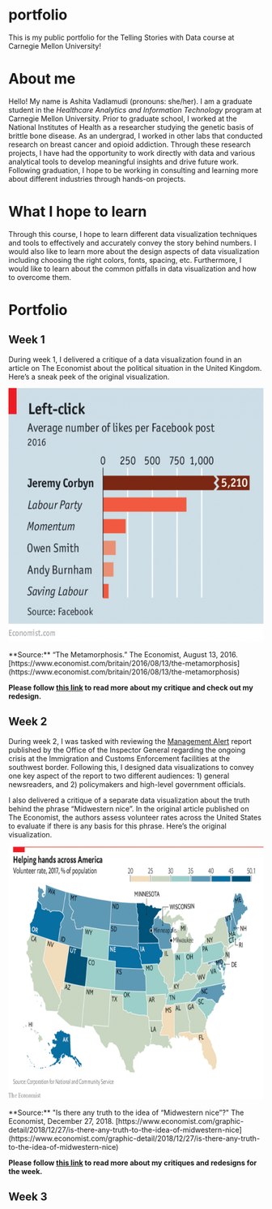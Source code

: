 # portfolio
This is my public portfolio for the Telling Stories with Data course at Carnegie Mellon University!

# About me
Hello! My name is Ashita Vadlamudi (pronouns: she/her). I am a graduate student in the *Healthcare Analytics and Information Technology* program at Carnegie Mellon University. Prior to graduate school, I worked at the National Institutes of Health as a researcher studying the genetic basis of brittle bone disease. As an undergrad, I worked in other labs that conducted research on breast cancer and opioid addiction. Through these research projects, I have had the opportunity to work directly with data and various analytical tools to develop meaningful insights and drive future work. Following graduation, I hope to be working in consulting and learning more about different industries through hands-on projects. 

# What I hope to learn
Through this course, I hope to learn different data visualization techniques and tools to effectively and accurately convey the story behind numbers. I would also like to learn more about the design aspects of data visualization including choosing the right colors, fonts, spacing, etc. Furthermore, I would like to learn about the common pitfalls in data visualization and how to overcome them. 

# Portfolio

## Week 1
During week 1, I delivered a critique of a data visualization found in an article on The Economist about the political situation in the United Kingdom. Here’s a sneak peek of the original visualization.

<p align="center">
 <img src="UKpolitics.png" data-canonical-src="c2.png" width="600" height="500" />
</p>
**Source:** “The Metamorphosis.” The Economist, August 13, 2016. [https://www.economist.com/britain/2016/08/13/the-metamorphosis](https://www.economist.com/britain/2016/08/13/the-metamorphosis)

**Please follow [this link](/Week1.md) to read more about my critique and check out my redesign.**

## Week 2
During week 2, I was tasked with reviewing the [Management Alert](https://www.oig.dhs.gov/sites/default/files/assets/Mga/2019/oig-19-51-jul19.pdf) report published by the Office of the Inspector General regarding the ongoing crisis at the Immigration and Customs Enforcement facilities at the southwest border. Following this, I designed data visualizations to convey one key aspect of the report to two different audiences: 1) general newsreaders, and 2) policymakers and high-level government officials. 

I also delivered a critique of a separate data visualization about the truth behind the phrase “Midwestern nice”. In the original article published on The Economist, the authors assess volunteer rates across the United States to evaluate if there is any basis for this phrase. Here’s the original visualization.

<p align="center">
 <img src="wk2.png" data-canonical-src="c2.png" width="600" height="500" />
</p>
**Source:** "Is there any truth to the idea of “Midwestern nice”?" The Economist, December 27, 2018. [https://www.economist.com/graphic-detail/2018/12/27/is-there-any-truth-to-the-idea-of-midwestern-nice](https://www.economist.com/graphic-detail/2018/12/27/is-there-any-truth-to-the-idea-of-midwestern-nice)

**Please follow [this link](/Week2.md) to read more about my critiques and redesigns for the week.**

## Week 3



